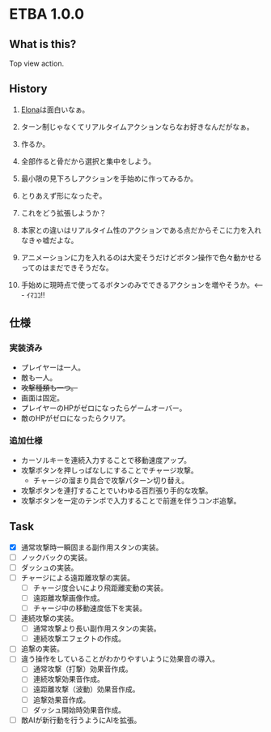 # ETBA 1.0.0
## What is this?
Top view action.

## History

1. [Elona](http://ylvania.style.coocan.jp/elona_top.html)は面白いなぁ。
2. ターン制じゃなくてリアルタイムアクションならなお好きなんだがなぁ。
3. 作るか。
4. 全部作ると骨だから選択と集中をしよう。
5. 最小限の見下ろしアクションを手始めに作ってみるか。

6. とりあえず形になったぞ。
7. これをどう拡張しようか？
8. 本家との違いはリアルタイム性のアクションである点だからそこに力を入れなきゃ嘘だよな。
9. アニメーションに力を入れるのは大変そうだけどボタン操作で色々動かせるってのはまだできそうだな。
10. 手始めに現時点で使ってるボタンのみでできるアクションを増やそうか。<--- ｲﾏｺｺ!!

## 仕様
### 実装済み
* プレイヤーは一人。
* 敵も一人。
* <del>攻撃種類も一つ。</del>
* 画面は固定。
* プレイヤーのHPがゼロになったらゲームオーバー。
* 敵のHPがゼロになったらクリア。

### 追加仕様
* カーソルキーを連続入力することで移動速度アップ。
* 攻撃ボタンを押しっぱなしにすることでチャージ攻撃。
  * チャージの溜まり具合で攻撃パターン切り替え。
* 攻撃ボタンを連打することでいわゆる百烈張り手的な攻撃。
* 攻撃ボタンを一定のテンポで入力することで前進を伴うコンボ追撃。

## Task

- [x] 通常攻撃時一瞬固まる副作用スタンの実装。
- [ ] ノックバックの実装。
- [ ] ダッシュの実装。
- [ ] チャージによる遠距離攻撃の実装。
  - [ ] チャージ度合いにより飛距離変動の実装。
  - [ ] 遠距離攻撃画像作成。
  - [ ] チャージ中の移動速度低下を実装。
- [ ] 連続攻撃の実装。
  - [ ] 通常攻撃より長い副作用スタンの実装。
  - [ ] 連続攻撃エフェクトの作成。
- [ ] 追撃の実装。
- [ ] 違う操作をしていることがわかりやすいように効果音の導入。
  - [ ] 通常攻撃（打撃）効果音作成。
  - [ ] 連続攻撃効果音作成。
  - [ ] 遠距離攻撃（波動）効果音作成。
  - [ ] 追撃効果音作成。
  - [ ] ダッシュ開始時効果音作成。
- [ ] 敵AIが新行動を行うようにAIを拡張。
